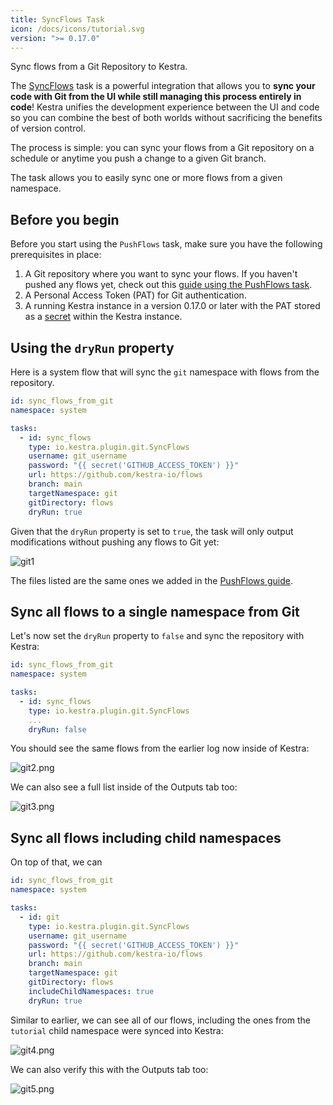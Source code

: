 ```yaml
---
title: SyncFlows Task
icon: /docs/icons/tutorial.svg
version: ">= 0.17.0"
---
```


Sync flows from a Git Repository to Kestra.


The [SyncFlows](/plugins/plugin-git/tasks/io.kestra.plugin.git.SyncFlows) task is a powerful integration that allows you to **sync your code with Git from the UI while still managing this process entirely in code**! Kestra unifies the development experience between the UI and code so you can combine the best of both worlds without sacrificing the benefits of version control.

The process is simple: you can sync your flows from a Git repository on a schedule or anytime you push a change to a given Git branch.

The task allows you to easily sync one or more flows from a given namespace.

## Before you begin

Before you start using the `PushFlows` task, make sure you have the following prerequisites in place:
1. A Git repository where you want to sync your flows. If you haven't pushed any flows yet, check out this [guide using the PushFlows task](pushflows.md).
2. A Personal Access Token (PAT) for Git authentication.
3. A running Kestra instance in a version 0.17.0 or later with the PAT stored as a [secret](https://kestra.io/docs/concepts/secret) within the Kestra instance.

## Using the `dryRun` property

Here is a system flow that will sync the `git` namespace with flows from the repository.

```yaml
id: sync_flows_from_git
namespace: system

tasks:
  - id: sync_flows
    type: io.kestra.plugin.git.SyncFlows
    username: git_username
    password: "{{ secret('GITHUB_ACCESS_TOKEN') }}"
    url: https://github.com/kestra-io/flows 
    branch: main
    targetNamespace: git
    gitDirectory: flows
    dryRun: true  
```

Given that the `dryRun` property is set to `true`, the task will only output modifications without pushing any flows to Git yet:

![git1](/docs/how-to-guides/pushflows/git1.png)

The files listed are the same ones we added in the [PushFlows guide](pushflows.md).

## Sync all flows to a single namespace from Git

Let's now set the `dryRun` property to `false` and sync the repository with Kestra:

```yaml
id: sync_flows_from_git
namespace: system

tasks:
  - id: sync_flows
    type: io.kestra.plugin.git.SyncFlows
    ...
    dryRun: false
```

You should see the same flows from the earlier log now inside of Kestra:

![git2.png](/docs/how-to-guides/pushflows/git2.png)

We can also see a full list inside of the Outputs tab too:

![git3.png](/docs/how-to-guides/pushflows/git3.png)

## Sync all flows including child namespaces

On top of that, we can

```yaml
id: sync_flows_from_git
namespace: system

tasks:
  - id: git
    type: io.kestra.plugin.git.SyncFlows
    username: git_username
    password: "{{ secret('GITHUB_ACCESS_TOKEN') }}"
    url: https://github.com/kestra-io/flows 
    branch: main
    targetNamespace: git
    gitDirectory: flows
    includeChildNamespaces: true
    dryRun: true  
```

Similar to earlier, we can see all of our flows, including the ones from the `tutorial` child namespace were synced into Kestra:

![git4.png](/docs/how-to-guides/pushflows/git4.png)

We can also verify this with the Outputs tab too:

![git5.png](/docs/how-to-guides/pushflows/git5.png)